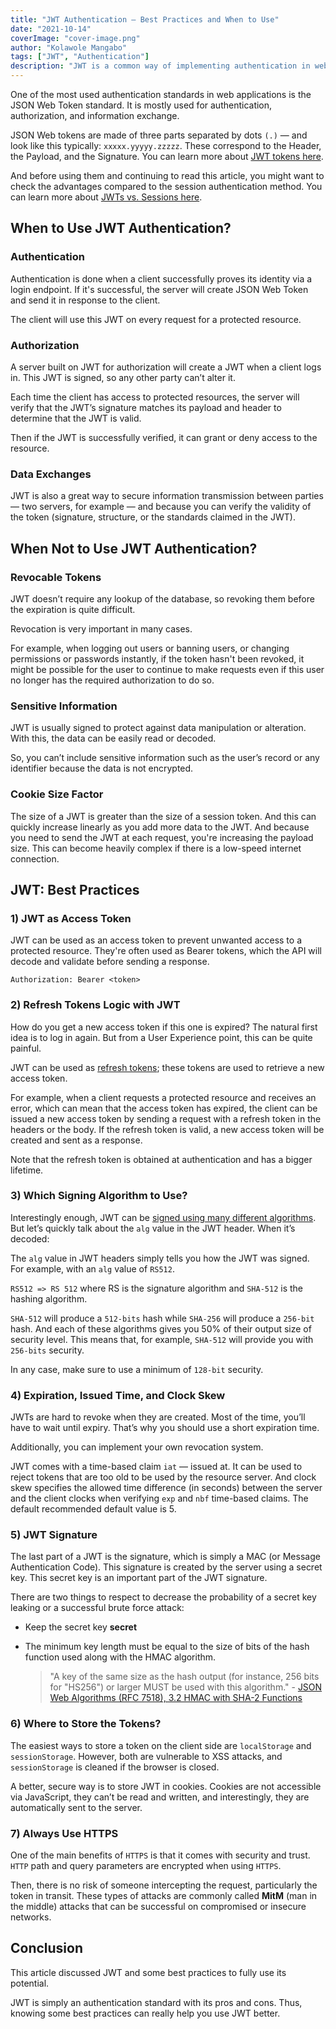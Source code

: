 ```yaml
---
title: "JWT Authentication — Best Practices and When to Use"
date: "2021-10-14"
coverImage: "cover-image.png"
author: "Kolawole Mangabo"
tags: ["JWT", "Authentication"]
description: "JWT is a common way of implementing authentication in web and mobile apps. Read more to know how you can use JWT and learn the necessary best practices."
---
```


One of the most used authentication standards in web applications is the JSON Web Token standard. It is mostly used for authentication, authorization, and information exchange.

JSON Web tokens are made of three parts separated by dots `(.)` — and look like this typically: `xxxxx.yyyyy.zzzzz`. These correspond to the Header, the Payload, and the Signature. You can learn more about [JWT tokens here](https://www.loginradius.com/blog/engineering/jwt/).

And before using them and continuing to read this article, you might want to check the advantages compared to the session authentication method. You can learn more about [JWTs vs. Sessions here](https://www.loginradius.com/blog/engineering/guest-post/jwt-vs-sessions/).

## When to Use JWT Authentication?

### Authentication

Authentication is done when a client successfully proves its identity via a login endpoint. If it's successful, the server will create JSON Web Token and send it in response to the client.

The client will use this JWT on every request for a protected resource. 

### Authorization

A server built on JWT for authorization will create a JWT when a client logs in. This JWT is signed, so any other party can’t alter it.

Each time the client has access to protected resources, the server will verify that the JWT’s signature matches its payload and header to determine that the JWT is valid.

Then if the JWT is successfully verified, it can grant or deny access to the resource. 

### Data Exchanges

JWT is also a great way to secure information transmission between parties — two servers, for example — and because you can verify the validity of the token (signature, structure, or the standards claimed in the JWT). 

## When Not to Use JWT Authentication?

### Revocable Tokens

JWT doesn’t require any lookup of the database, so revoking them before the expiration is quite difficult. 

Revocation is very important in many cases.

For example, when logging out users or banning users, or changing permissions or passwords instantly, if the token hasn't been revoked, it might be possible for the user to continue to make requests even if this user no longer has the required authorization to do so.

### Sensitive Information

JWT is usually signed to protect against data manipulation or alteration. With this, the data can be easily read or decoded.

So, you can’t include sensitive information such as the user’s record or any identifier because the data is not encrypted.

### Cookie Size Factor

The size of a JWT is greater than the size of a session token. And this can quickly increase linearly as you add more data to the JWT. And because you need to send the JWT at each request, you're increasing the payload size. This can become heavily complex if there is a low-speed internet connection.

## JWT: Best Practices

### 1) JWT as Access Token

JWT can be used as an access token to prevent unwanted access to a protected resource. They're often used as Bearer tokens, which the API will decode and validate before sending a response.

```
Authorization: Bearer <token>
```

### 2) Refresh Tokens Logic with JWT

How do you get a new access token if this one is expired? The natural first idea is to log in again. But from a User Experience point, this can be quite painful.

JWT can be used as [refresh tokens](https://www.loginradius.com/blog/engineering/guest-post/what-are-refresh-tokens-and-when-to-use-them/); these tokens are used to retrieve a new access token.

For example, when a client requests a protected resource and receives an error, which can mean that the access token has expired, the client can be issued a new access token by sending a request with a refresh token in the headers or the body.
If the refresh token is valid, a new access token will be created and sent as a response.

Note that the refresh token is obtained at authentication and has a bigger lifetime.

### 3) Which Signing Algorithm to Use?

Interestingly enough, JWT can be [signed using many different algorithms](https://www.loginradius.com/blog/engineering/jwt-signing-algorithms/). But let’s quickly talk about the `alg` value in the JWT header. When it’s decoded:

The `alg` value in JWT headers simply tells you how the JWT was signed. For example, with an `alg` value of `RS512`. 

`RS512 => RS 512` where RS is the signature algorithm and `SHA-512` is the hashing algorithm.

`SHA-512` will produce a `512-bits` hash while `SHA-256` will produce a `256-bit` hash. And each of these algorithms gives you 50% of their output size of security level. This means that, for example, `SHA-512` will provide you with `256-bits` security.

In any case, make sure to use a minimum of `128-bit` security.


### 4) Expiration, Issued Time, and Clock Skew

JWTs are hard to revoke when they are created. Most of the time, you’ll have to wait until expiry. That’s why you should use a short expiration time. 

Additionally, you can implement your own revocation system.

JWT comes with a time-based claim `iat` — issued at. It can be used to reject tokens that are too old to be used by the resource server.
And clock skew specifies the allowed time difference (in seconds) between the server and the client clocks when verifying `exp` and `nbf` time-based claims. The default recommended default value is 5.

### 5) JWT Signature

The last part of a JWT is the signature, which is simply a MAC (or Message Authentication Code). This signature is created by the server using a secret key. This secret key is an important part of the JWT signature.

There are two things to respect to decrease the probability of a secret key leaking or a successful brute force attack:

- Keep the secret key **secret**
- The minimum key length must be equal to the size of bits of the hash function used along with the HMAC algorithm.

    > "A key of the same size as the hash output (for instance, 256 bits for "HS256") or larger MUST be used with this algorithm." - [JSON Web Algorithms (RFC 7518), 3.2 HMAC with SHA-2 Functions](https://tools.ietf.org/html/rfc7518#section-3.2)


### 6) Where to Store the Tokens?

The easiest ways to store a token on the client side are `localStorage` and `sessionStorage`. However, both are vulnerable to XSS attacks, and `sessionStorage` is cleaned if the browser is closed.

A better, secure way is to store JWT in cookies. Cookies are not accessible via JavaScript, they can’t be read and written, and interestingly, they are automatically sent to the server.

### 7) Always Use HTTPS

One of the main benefits of `HTTPS` is that it comes with security and trust. `HTTP` path and query parameters are encrypted when using `HTTPS`.

Then, there is no risk of someone intercepting the request, particularly the token in transit. These types of attacks are commonly called **MitM** (man in the middle) attacks that can be successful on compromised or insecure networks.
 
## Conclusion

This article discussed JWT and some best practices to fully use its potential.

JWT is simply an authentication standard with its pros and cons. Thus, knowing some best practices can really help you use JWT better.


